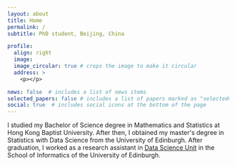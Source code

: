 ```yaml
---
layout: about
title: Home
permalink: /
subtitle: PhD student, Beijing, China

profile:
  align: right
  image: 
  image_circular: true # crops the image to make it circular
  address: >
    <p></p>

news: false  # includes a list of news items
selected_papers: false # includes a list of papers marked as "selected={true}"
social: true  # includes social icons at the bottom of the page
---
```


I studied my Bachelor of Science degree in Mathematics and Statistics at Hong Kong Baptist University. After then, I obtained my master's degree in Statistics with Data Science from the University of Edinburgh. After graduation, I worked as a research assistant in <a href='https://web.inf.ed.ac.uk/data-science-unit'>Data Science Unit</a> in the School of Informatics of the University of Edinburgh.

